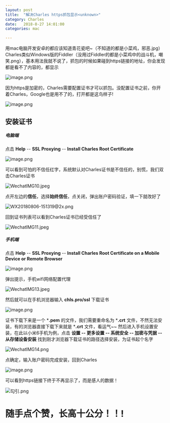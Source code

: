 ```yaml
---
layout: post
title:  "解决Charles https抓包显示<unknown>"
category: Charles
date:   2018-8-27 14:01:00
categories: mac

---
```


用mac电脑开发安卓的都应该知道青花瓷吧~（不知道的都是小菜鸡，邪恶.jpg）
Charles类似Windows版的Fiddler（没用过Fiddler的都是小菜鸡中的战斗机，嘲笑.png），基本用法我就不说了，抓包的时候如果碰到https链接的地址，你会发现都是看不了内容的，都显示<unknown>

![image.png](https://upload-images.jianshu.io/upload_images/6544996-d8b591e88750be0f.png?imageMogr2/auto-orient/strip%7CimageView2/2/w/1240)

因为https是加密的，Charles需要配置证书才可以抓包。没配置证书之前，你开着Charles，Google也是用不了的，打开都是这鸟样子!

![image.png](https://upload-images.jianshu.io/upload_images/6544996-bbe18c2f6c19de19.png?imageMogr2/auto-orient/strip%7CimageView2/2/w/1240)

## 安装证书

##### 电脑端

点击 **Help**  -- **SSL Proxying** -- **Install Charles Root Certificate**

![image.png](https://upload-images.jianshu.io/upload_images/6544996-fa64dbbb388d1aaf.png?imageMogr2/auto-orient/strip%7CimageView2/2/w/1240)

可以看到可怕的不信任红字，系统默认对Charles证书是不信任的，别慌，我们双击Charles证书

![WechatIMG10.jpeg](https://upload-images.jianshu.io/upload_images/6544996-554c3b59deb1df89.jpeg?imageMogr2/auto-orient/strip%7CimageView2/2/w/1240)

点开左边的**信任**，选择**始终信任**，点关闭，弹出账户密码验证，填一下就改好了

![WX20180806-151319@2x.png](https://upload-images.jianshu.io/upload_images/6544996-8112f640f5f846f8.png?imageMogr2/auto-orient/strip%7CimageView2/2/w/1240)

回到证书列表可以看到Charles证书已经受信任了

![WechatIMG11.jpeg](https://upload-images.jianshu.io/upload_images/6544996-3a4201b8164c4579.jpeg?imageMogr2/auto-orient/strip%7CimageView2/2/w/1240)

##### 手机端

点击 **Help**  -- **SSL Proxying** -- **Install Charles Root Certificate on a Mobile Device or Remote Browser**

![image.png](https://upload-images.jianshu.io/upload_images/6544996-e72cb2bad7b62193.png?imageMogr2/auto-orient/strip%7CimageView2/2/w/1240)

弹出提示，手机wifi网络配置代理

![WechatIMG13.jpeg](https://upload-images.jianshu.io/upload_images/6544996-aa1ede16f8d5e9ee.jpeg?imageMogr2/auto-orient/strip%7CimageView2/2/w/1240)

然后就可以在手机浏览器输入 **chls.pro/ssl** 下载证书

![image.png](https://upload-images.jianshu.io/upload_images/6544996-bc412e922a2d558d.png?imageMogr2/auto-orient/strip%7CimageView2/2/w/1240)

证书下载下来是一个 ***.pem** 的文件，我们需要重命名为  ***.crt** 文件，不然无法安装，有的浏览器直接下载下来就是 ***.crt** 文件，看运气~~  然后进入手机设置安装，在此以小米6手机为例，点击  **设置 -- 更多设置 -- 系统安全 -- 加密与凭据 -- 从存储设备安装** 找到刚才浏览器下载证书的路径选择安装，为证书起个名字

![WechatIMG14.png](https://upload-images.jianshu.io/upload_images/6544996-5685b14a8f29cf58.png?imageMogr2/auto-orient/strip%7CimageView2/2/w/1240)

点确定，输入账户密码完成安装，回到Charles

![image.png](https://upload-images.jianshu.io/upload_images/6544996-31162d4dbd79faa6.png?imageMogr2/auto-orient/strip%7CimageView2/2/w/1240)

可以看到https链接下终于不再显示<unknown>了，而是感人的数据！

![勾引.png](https://upload-images.jianshu.io/upload_images/6544996-31b25cbd963d286c.png?imageMogr2/auto-orient/strip%7CimageView2/2/w/1240)

 # 随手点个赞，长高十公分！！!



